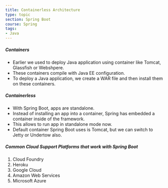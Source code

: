 ```yaml
---
title: Containerless Architecture
type: topic
section: Spring Boot
course: Spring
tags:
- Java
---
```

##### Containers
- Earlier we used to deploy Java application using container like Tomcat, Glassfish or Webshpere.
- These containers compile with Java EE configuration.
- To deploy a Java application, we create a WAR file and then install them on these containers.

##### Containerless
- With Spring Boot, apps are standalone.
- Instead of installing an app into a container, Spring has embedded a container inside of the framework.
- This allows to run app in standalone mode now. 
- Default container Spring Boot uses is Tomcat, but we can switch to Jetty or Undertow also.

##### Common Cloud Support Platforms that work with Spring Boot
1. Cloud Foundry
2. Heroku
3. Google Cloud
4. Amazon Web Services
5. Microsoft Azure


